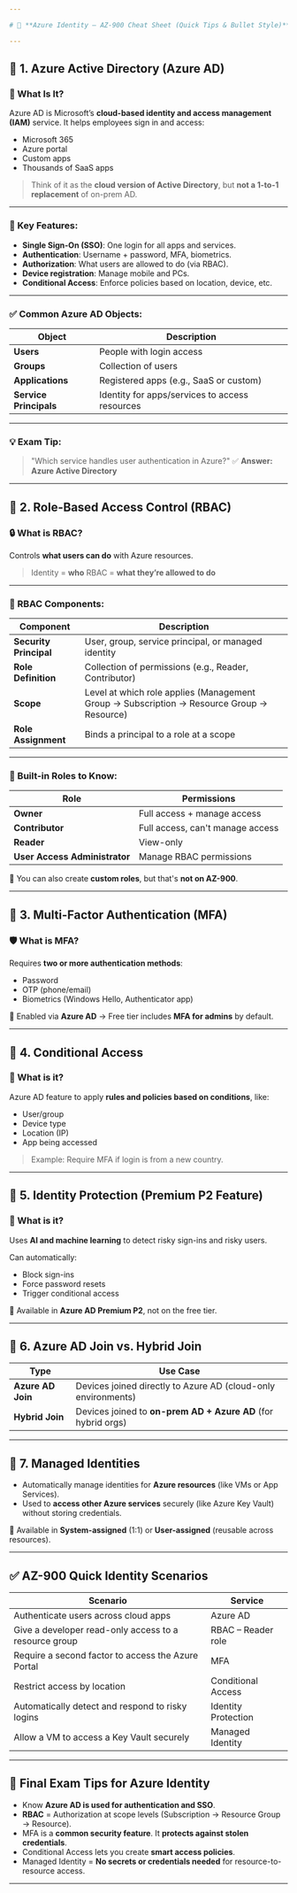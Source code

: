 ```yaml
---

# 🧾 **Azure Identity – AZ-900 Cheat Sheet (Quick Tips & Bullet Style)**

---
```


## 🔹 1. **Azure Active Directory (Azure AD)**

### 🔐 What Is It?

Azure AD is Microsoft’s **cloud-based identity and access management (IAM)** service.
It helps employees sign in and access:

* Microsoft 365
* Azure portal
* Custom apps
* Thousands of SaaS apps

> Think of it as the **cloud version of Active Directory**, but **not a 1-to-1 replacement** of on-prem AD.

---

### 🔑 Key Features:

* **Single Sign-On (SSO)**: One login for all apps and services.
* **Authentication**: Username + password, MFA, biometrics.
* **Authorization**: What users are allowed to do (via RBAC).
* **Device registration**: Manage mobile and PCs.
* **Conditional Access**: Enforce policies based on location, device, etc.

---

### ✅ Common Azure AD Objects:

| Object                 | Description                                    |
| ---------------------- | ---------------------------------------------- |
| **Users**              | People with login access                       |
| **Groups**             | Collection of users                            |
| **Applications**       | Registered apps (e.g., SaaS or custom)         |
| **Service Principals** | Identity for apps/services to access resources |

---

### 💡 Exam Tip:

> "Which service handles user authentication in Azure?"
> ✅ **Answer: Azure Active Directory**

---

## 🔹 2. **Role-Based Access Control (RBAC)**

### 🔒 What is RBAC?

Controls **what users can do** with Azure resources.

> Identity = **who**
> RBAC = **what they’re allowed to do**

---

### 🧩 RBAC Components:

| Component              | Description                                                                               |
| ---------------------- | ----------------------------------------------------------------------------------------- |
| **Security Principal** | User, group, service principal, or managed identity                                       |
| **Role Definition**    | Collection of permissions (e.g., Reader, Contributor)                                     |
| **Scope**              | Level at which role applies (Management Group → Subscription → Resource Group → Resource) |
| **Role Assignment**    | Binds a principal to a role at a scope                                                    |

---

### 🔑 Built-in Roles to Know:

| Role                          | Permissions                      |
| ----------------------------- | -------------------------------- |
| **Owner**                     | Full access + manage access      |
| **Contributor**               | Full access, can't manage access |
| **Reader**                    | View-only                        |
| **User Access Administrator** | Manage RBAC permissions          |

📌 You can also create **custom roles**, but that's **not on AZ-900**.

---

## 🔹 3. **Multi-Factor Authentication (MFA)**

### 🛡️ What is MFA?

Requires **two or more authentication methods**:

* Password
* OTP (phone/email)
* Biometrics (Windows Hello, Authenticator app)

📌 Enabled via **Azure AD** → Free tier includes **MFA for admins** by default.

---

## 🔹 4. **Conditional Access**

### 🚦 What is it?

Azure AD feature to apply **rules and policies based on conditions**, like:

* User/group
* Device type
* Location (IP)
* App being accessed

> Example: Require MFA if login is from a new country.

---

## 🔹 5. **Identity Protection (Premium P2 Feature)**

### 🧠 What is it?

Uses **AI and machine learning** to detect risky sign-ins and risky users.

Can automatically:

* Block sign-ins
* Force password resets
* Trigger conditional access

📌 Available in **Azure AD Premium P2**, not on the free tier.

---

## 🔹 6. **Azure AD Join vs. Hybrid Join**

| Type              | Use Case                                                      |
| ----------------- | ------------------------------------------------------------- |
| **Azure AD Join** | Devices joined directly to Azure AD (cloud-only environments) |
| **Hybrid Join**   | Devices joined to **on-prem AD + Azure AD** (for hybrid orgs) |

---

## 🔹 7. **Managed Identities**

* Automatically manage identities for **Azure resources** (like VMs or App Services).
* Used to **access other Azure services** securely (like Azure Key Vault) without storing credentials.

📌 Available in **System-assigned** (1:1) or **User-assigned** (reusable across resources).

---

## ✅ **AZ-900 Quick Identity Scenarios**

| Scenario                                              | Service             |
| ----------------------------------------------------- | ------------------- |
| Authenticate users across cloud apps                  | Azure AD            |
| Give a developer read-only access to a resource group | RBAC – Reader role  |
| Require a second factor to access the Azure Portal    | MFA                 |
| Restrict access by location                           | Conditional Access  |
| Automatically detect and respond to risky logins      | Identity Protection |
| Allow a VM to access a Key Vault securely             | Managed Identity    |

---

## 🧠 Final Exam Tips for Azure Identity

* Know **Azure AD is used for authentication and SSO**.
* **RBAC** = Authorization at scope levels (Subscription → Resource Group → Resource).
* MFA is a **common security feature**. It **protects against stolen credentials**.
* Conditional Access lets you create **smart access policies**.
* Managed Identity = **No secrets or credentials needed** for resource-to-resource access.

---
